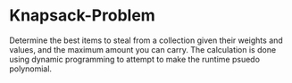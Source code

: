 # Knapsack-Problem
Determine the best items to steal from a collection given their weights and values, and the maximum amount you can carry. The calculation is done using dynamic programming to attempt to make the runtime psuedo polynomial.
